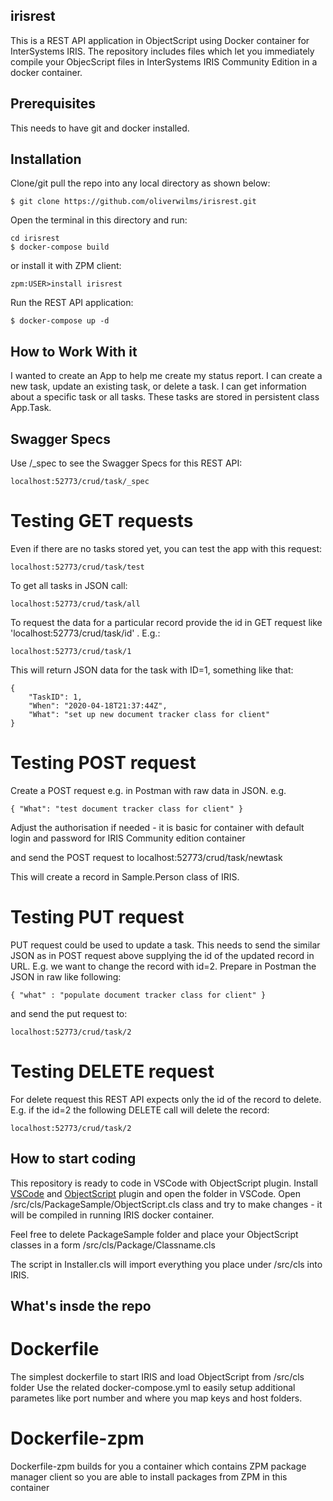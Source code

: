 ## irisrest
This is a REST API application in  ObjectScript using Docker container for InterSystems IRIS.
The repository includes files which let you immediately compile your ObjecScript files in InterSystems IRIS Community Edition in a docker container.

## Prerequisites
This needs to have git and docker installed.

## Installation 

Clone/git pull the repo into any local directory as shown below:

```
$ git clone https://github.com/oliverwilms/irisrest.git
```

Open the terminal in this directory and run:

```
cd irisrest
$ docker-compose build
```

or install it with ZPM client:
```
zpm:USER>install irisrest
```

Run the REST API application:

```
$ docker-compose up -d
```

## How to Work With it

I wanted to create an App to help me create my status report. I can create a new task, update an existing task, or delete a task. I can get information about a specific task or all tasks. These tasks are stored in persistent class App.Task.

## Swagger Specs

Use /_spec to see the Swagger Specs for this REST API:

```
localhost:52773/crud/task/_spec
```

# Testing GET requests

Even if there are no tasks stored yet, you can test the app with this request:

```
localhost:52773/crud/task/test
```

To get all tasks in JSON call:

```
localhost:52773/crud/task/all
```

To request the data for a particular record provide the id in GET request like 'localhost:52773/crud/task/id' . E.g.:

```
localhost:52773/crud/task/1
```

This will return JSON data for the task with ID=1, something like that:

```
{
    "TaskID": 1,
    "When": "2020-04-18T21:37:44Z",
    "What": "set up new document tracker class for client"
}
```

# Testing POST request

Create a POST request e.g. in Postman with raw data in JSON. e.g.

```
{ "What": "test document tracker class for client" }
```

Adjust the authorisation if needed - it is basic for container with default login and password for IRIS Community edition container

and send the POST request to localhost:52773/crud/task/newtask

This will create a record in Sample.Person class of IRIS.

# Testing PUT request

PUT request could be used to update a task. This needs to send the similar JSON as in POST request above supplying the id of the updated record in URL.
E.g. we want to change the record with id=2. Prepare in Postman the JSON in raw like following:

```
{ "what" : "populate document tracker class for client" }
```

and send the put request to:
```
localhost:52773/crud/task/2
```

# Testing DELETE request

For delete request this REST API expects only the id of the record to delete. E.g. if the id=2 the following DELETE call will delete the record:

```
localhost:52773/crud/task/2
```

## How to start coding
This repository is ready to code in VSCode with ObjectScript plugin.
Install [VSCode](https://code.visualstudio.com/) and [ObjectScript](https://marketplace.visualstudio.com/items?itemName=daimor.vscode-objectscript) plugin and open the folder in VSCode.
Open /src/cls/PackageSample/ObjectScript.cls class and try to make changes - it will be compiled in running IRIS docker container.

Feel free to delete PackageSample folder and place your ObjectScript classes in a form
/src/cls/Package/Classname.cls

The script in Installer.cls will import everything you place under /src/cls into IRIS.

## What's insde the repo

# Dockerfile

The simplest dockerfile to start IRIS and load ObjectScript from /src/cls folder
Use the related docker-compose.yml to easily setup additional parametes like port number and where you map keys and host folders.

# Dockerfile-zpm

Dockerfile-zpm builds for you a container which contains ZPM package manager client so you are able to install packages from ZPM in this container
